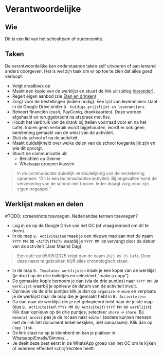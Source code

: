 # Verantwoordelijke

## Wie

Dit is een lid van het schoolteam of oudercomité.

## Taken

De verantwoordelijke kan onderstaande taken zelf uitvoeren of aan iemand anders doorgeven. Het is wel zijn taak om er op toe te zien dat alles goed verloopt.

* Volgt draaiboek op
* Maakt een kopie van de werklijst en stuurt de link  uit (uitleg [hieronder](01_verantwoordelijke.md#werklijst-maken-en-delen)).
* Regelt eigen aanbod (zie [Eten en drinken](../02_eten_en_drinken/02_eten_en_drinken.md))
* Zorgt voor de bestellingen (indien nodig). Een lijst van leveranciers staat in de Google Drive onder `B. Huidige prijslijst en leveranciers`.
* Beheert financiën (cash, PayConiq, drankkaarten). Deze worden afgehaald en teruggebracht na afspraak met Ilse.
* Houdt het verbruik van de drank bij (tellen voorraad voor en na het café). Indien geen verbruik wordt bijgehouden, wordt er ook geen berekening gemaakt van de winst van de activiteit.
* Sluit de school af na de activiteit.
* Maakt duidelijkheid over welke delen van de school toegankelijk zijn en wie dit opvolgt.
* Stuurt de communicatie uit:
  * Berichten op Gimme
  * Whatsapp groepen klassen

> In de communicatie duidelijk verduidelijking van de verzekering opnemen:
> “Dit is een buitenschoolse activiteit. Bij ongevallen komt de verzekering van de school niet tussen. Ieder draagt zorg voor zijn eigen oogappel.”

## Werklijst maken en delen

\#TODO: screenshots toevoegen. Nederlandse termen toevoegen?

* Log in de op de Google Drive van het OC (of vraag iemand om dit te doen).
* In de map `B. Activiteiten` maak je een nieuwe map aan met de naam `YYYY MM DD <ACTIVITEIT>` waarbij je `YYYY MM DD` vervangt door de datum van de activiteit (Jaar Maand Dag).

>Een café op 05/09/2025 krijgt dan de naam `2025 09 05 Cafe`. Door deze naam te gebruiken blijft alles chronologisch staan.

* In de map `B. Templates werklijsten` maak je een kopie van de werklijst (je drukt op de drie bolletjes en selecteert "make a copy")
* De gemaakte kopie hernoem je dan (via de drie puntjes) naar `YYYY MM DD werklijst` waarbij je opnieuw de datum van de activiteit invult.
* Opnieuw via de drie puntjes klik je dan op `organize` -> `move` en verplaats je de werklijst naar de map die je gemaakt hebt in `B. Activiteiten`
* Ga dan naar de werklijst die je net gekopieerd hebt naar de juiste map (dus `B. Activiteiten`\ `YYYY MM DD Activiteit`\ `YYYY MM DD werklijst`). Klik daar opnieuw op de drie puntjes, selecteer `share` -> `share`. Bij `General access` pas je de rol aan naar `editor` (anders kunnen mensen met de link het document enkel bekijken, niet aanpassen). Klik dan op `Copy link`.
* De link staat nu op je klembord en kan je plakken in Whatsapp/Emails/Gimme/...
* Je deelt deze best eerst in de WhatsApp groep van het OC om te kijken of iedereen effectief schrijfrechten heeft.
